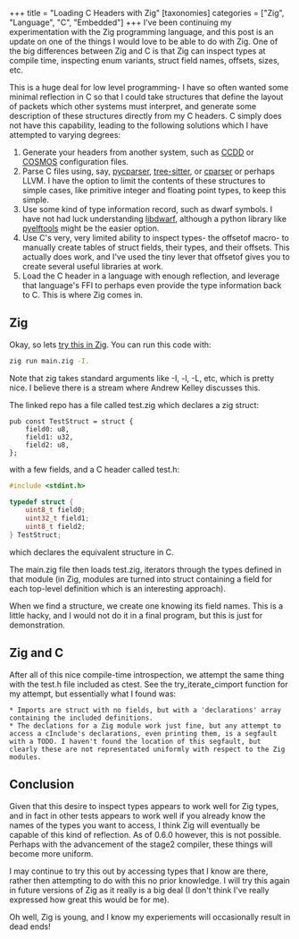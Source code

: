 +++
title = "Loading C Headers with Zig"
[taxonomies]
categories = ["Zig", "Language", "C", "Embedded"]
+++
I've been continuing my experimentation with the Zig programming language, and this post is an 
update on one of the things I would love to be able to do with Zig. One of the big differences
between Zig and C is that Zig can inspect types at compile time, inspecting enum variants, 
struct field names, offsets, sizes, etc.


This is a huge deal for low level programming- I have so often wanted some minimal reflection
in C so that I could take structures that define the layout of packets which other systems
must interpret, and generate some description of these structures directly from my C
headers. C simply does not have this capability, leading to the following solutions which
I have attempted to varying degrees:


  1. Generate your headers from another system, such as [CCDD](https://github.com/nasa/CCDD) or
  [COSMOS](https://github.com/BallAerospace/COSMOS) configuration files.
  2. Parse C files using, say, [pycparser](https://github.com/eliben/pycparser),
  [tree-sitter](https://github.com/tree-sitter/tree-sitter), or [cparser](https://github.com/tree-sitter/tree-sitter)
  or perhaps LLVM. I have the option to limit the contents of these structures to simple cases, like
  primitive integer and floating point types, to keep this simple.
  3. Use some kind of type information record, such as dwarf symbols. I have not had luck understanding
  [libdwarf](https://www.prevanders.net/dwarf.html), although a python library like [pyelftools](https://github.com/eliben/pyelftools)
  might be the easier option.
  4. Use C's very, very limited ability to inspect types- the offsetof macro- to manually create tables of struct fields, their types,
  and their offsets. This actually does work, and I've used the tiny lever that offsetof gives you to create several useful libraries at work.
  5. Load the C header in a language with enough reflection, and leverage that language's FFI to perhaps even provide the
  type information back to C. This is where Zig comes in.


## Zig
Okay, so lets [try this in Zig](https://github.com/nsmryan/zig_ctest). You can run this code with:
```bash
zig run main.zig -I.
```
Note that zig takes standard arguments like -I, -l, -L, etc, which is pretty nice. I believe there is a stream where Andrew Kelley discusses this.


The linked repo has a file called test.zig which declares a zig struct:
```
pub const TestStruct = struct {
    field0: u8,
    field1: u32,
    field2: u8,
};
```
with a few fields, and a C header called test.h:
```c
#include <stdint.h>

typedef struct {
    uint8_t field0;
    uint32_t field1;
    uint8_t field2;
} TestStruct;
```
which declares the equivalent structure in C.

The main.zig file then loads test.zig, iterators through the types defined in that module (in Zig, modules are turned into struct containing
a field for each top-level definition which is an interesting approach).

When we find a structure, we create one knowing its field names. This is a little hacky, and I would not do it in a final program, but this is just
for demonstration.

## Zig and C
After all of this nice compile-time introspection, we attempt the same thing with the test.h file included as ctest. See the try\_iterate\_cimport
function for my attempt, but essentially what I found was:

    * Imports are struct with no fields, but with a 'declarations' array containing the included definitions.
    * The declations for a Zig module work just fine, but any attempt to access a cInclude's declarations, even printing them, is a segfault
    with a TODO. I haven't found the location of this segfault, but clearly these are not representated uniformly with respect to the Zig modules.


## Conclusion
Given that this desire to inspect types appears to work well for Zig types, and in fact in other tests appears to work well if you already know the
names of the types you want to access, I think Zig will eventually be capable of this kind of reflection. As of 0.6.0 however, this is not possible.
Perhaps with the advancement of the stage2 compiler, these things will become more uniform.


I may continue to try this out by accessing types that I know are there, rather then attempting to do with this no prior knowledge. I will try this
again in future versions of Zig as it really is a big deal (I don't think I've really expressed how great this would be for me).


Oh well, Zig is young, and I know my experiements will occasionally result in dead ends!
